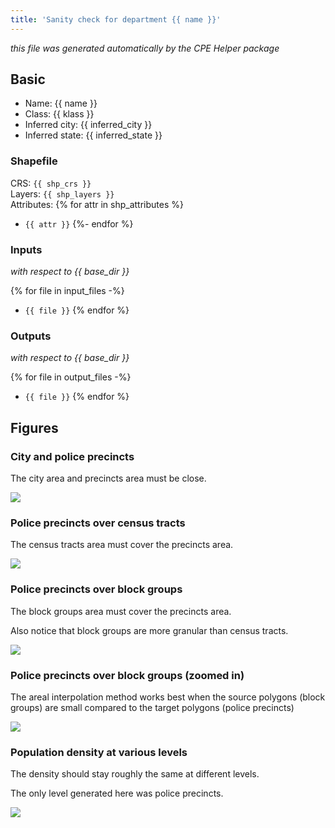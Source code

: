 ```yaml
---
title: 'Sanity check for department {{ name }}'
---
```


*this file was generated automatically by the CPE Helper package*

## Basic

- Name: {{ name }}
- Class: {{ klass }}
- Inferred city: {{ inferred_city }}
- Inferred state: {{ inferred_state }}

### Shapefile

CRS: `{{ shp_crs }}`  
Layers: `{{ shp_layers }}`  
Attributes:
{% for attr in shp_attributes %}
- `{{ attr }}`
{%- endfor %}

### Inputs

*with respect to {{ base_dir }}*

{% for file in input_files -%}
- `{{ file }}`
{% endfor %}

### Outputs

*with respect to {{ base_dir }}*

{% for file in output_files -%}
- `{{ file }}`
{% endfor %}

## Figures

### City and police precincts

The city area and precincts area must be close.

<img src="{{ dept.sc_figure1_path }}" style="max-width: 10in; max-height: 10in;" />

### Police precincts over census tracts

The census tracts area must cover the precincts area.

<img src="{{ dept.sc_figure2_path }}" style="max-width: 10in; max-height: 10in;" />

### Police precincts over block groups

The block groups area must cover the precincts area.

Also notice that block groups are more granular than census tracts.

<img src="{{ dept.sc_figure3_path }}" style="max-width: 10in; max-height: 10in;" />

### Police precincts over block groups (zoomed in)

The areal interpolation method works best when the source polygons
(block groups) are small compared to the target polygons (police
precincts)

<img src="{{ dept.sc_figure4_path }}" style="max-width: 10in; max-height: 10in;" />

### Population density at various levels

The density should stay roughly the same at different levels.

The only level generated here was police precincts.

<img src="{{ dept.sc_figure5_path }}" style="max-width: 10in; max-height: 10in;" />
